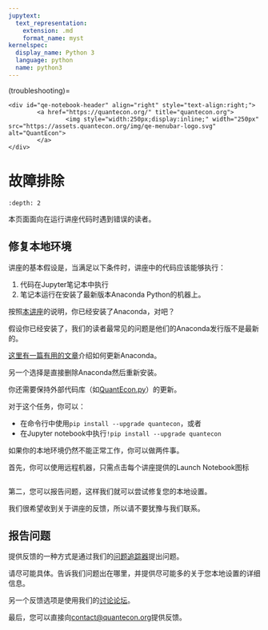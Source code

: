```yaml
---
jupytext:
  text_representation:
    extension: .md
    format_name: myst
kernelspec:
  display_name: Python 3
  language: python
  name: python3
---
```


(troubleshooting)=
```{raw} jupyter
<div id="qe-notebook-header" align="right" style="text-align:right;">
        <a href="https://quantecon.org/" title="quantecon.org">
                <img style="width:250px;display:inline;" width="250px" src="https://assets.quantecon.org/img/qe-menubar-logo.svg" alt="QuantEcon">
        </a>
</div>
```

# 故障排除

```{contents} 目录
:depth: 2
```

本页面面向在运行讲座代码时遇到错误的读者。

## 修复本地环境

讲座的基本假设是，当满足以下条件时，讲座中的代码应该能够执行：

1. 代码在Jupyter笔记本中执行
1. 笔记本运行在安装了最新版本Anaconda Python的机器上。

按照[本讲座](https://python-programming.quantecon.org/getting_started.html)的说明，你已经安装了Anaconda，对吧？

假设你已经安装了，我们的读者最常见的问题是他们的Anaconda发行版不是最新的。

[这里有一篇有用的文章](https://www.anaconda.com/blog/keeping-anaconda-date)介绍如何更新Anaconda。

另一个选择是直接删除Anaconda然后重新安装。

你还需要保持外部代码库（如[QuantEcon.py](https://quantecon.org/quantecon-py)）的更新。

对于这个任务，你可以：

* 在命令行中使用`pip install --upgrade quantecon`，或者
* 在Jupyter notebook中执行`!pip install --upgrade quantecon`

如果你的本地环境仍然不能正常工作，你可以做两件事。

首先，你可以使用远程机器，只需点击每个讲座提供的Launch Notebook图标

```{image} _static/lecture_specific/troubleshooting/launch.png

```

第二，您可以报告问题，这样我们就可以尝试修复您的本地设置。

我们很希望收到关于讲座的反馈，所以请不要犹豫与我们联系。

## 报告问题

提供反馈的一种方式是通过我们的[问题追踪器](https://github.com/QuantEcon/lecture-python/issues)提出问题。

请尽可能具体。告诉我们问题出在哪里，并提供尽可能多的关于您本地设置的详细信息。

另一个反馈选项是使用我们的[讨论论坛](https://discourse.quantecon.org/)。

最后，您可以直接向[contact@quantecon.org](mailto:contact@quantecon.org)提供反馈。

